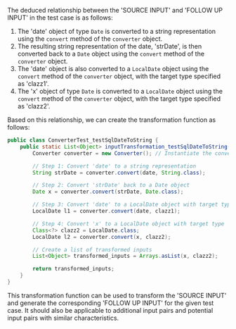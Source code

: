 The deduced relationship between the 'SOURCE INPUT' and 'FOLLOW UP INPUT' in the test case is as follows:

1. The 'date' object of type `Date` is converted to a string representation using the `convert` method of the `converter` object.
2. The resulting string representation of the date, 'strDate', is then converted back to a `Date` object using the `convert` method of the `converter` object.
3. The 'date' object is also converted to a `LocalDate` object using the `convert` method of the `converter` object, with the target type specified as 'clazz1'.
4. The 'x' object of type `Date` is converted to a `LocalDate` object using the `convert` method of the `converter` object, with the target type specified as 'clazz2'.

Based on this relationship, we can create the transformation function as follows:

```java
public class ConverterTest_testSqlDateToString {
    public static List<Object> inputTransformation_testSqlDateToString(Date date, Class<?> clazz1) {
        Converter converter = new Converter(); // Instantiate the converter object

        // Step 1: Convert 'date' to a string representation
        String strDate = converter.convert(date, String.class);

        // Step 2: Convert 'strDate' back to a Date object
        Date x = converter.convert(strDate, Date.class);

        // Step 3: Convert 'date' to a LocalDate object with target type 'clazz1'
        LocalDate l1 = converter.convert(date, clazz1);

        // Step 4: Convert 'x' to a LocalDate object with target type 'clazz2'
        Class<?> clazz2 = LocalDate.class;
        LocalDate l2 = converter.convert(x, clazz2);

        // Create a list of transformed inputs
        List<Object> transformed_inputs = Arrays.asList(x, clazz2);

        return transformed_inputs;
    }
}
```

This transformation function can be used to transform the 'SOURCE INPUT' and generate the corresponding 'FOLLOW UP INPUT' for the given test case. It should also be applicable to additional input pairs and potential input pairs with similar characteristics.